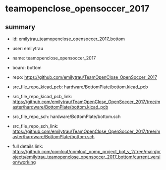 # teamopenclose_opensoccer_2017
 
## summary 
* id: emilytrau_teamopenclose_opensoccer_2017_bottom
* user: emilytrau
* name: teamopenclose_opensoccer_2017
* board: bottom
* repo: https://github.com/emilytrau/TeamOpenClose_OpenSoccer_2017
* src_file_repo_kicad_pcb: hardware/BottomPlate/bottom.kicad_pcb
* src_file_repo_kicad_pcb_link: https://github.com/emilytrau/TeamOpenClose_OpenSoccer_2017/tree/master/hardware/BottomPlate/bottom.kicad_pcb


* src_file_repo_sch: hardware/BottomPlate/bottom.sch
* src_file_repo_sch_link: https://github.com/emilytrau/TeamOpenClose_OpenSoccer_2017/tree/master/hardware/BottomPlate/bottom.sch
* full details link: https://github.com/oomlout/oomlout_oomp_project_bot_v_2/tree/main/projects/emilytrau_teamopenclose_opensoccer_2017_bottom/current_version/working  






